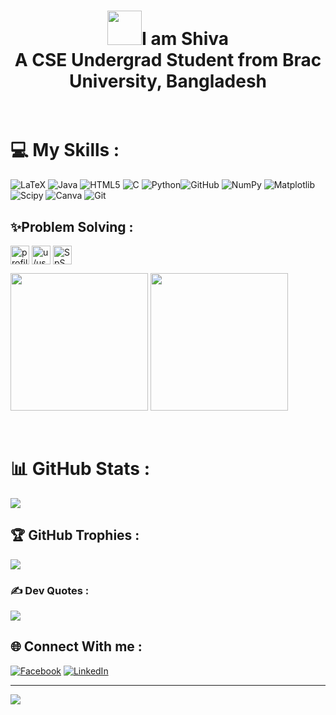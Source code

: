 <h1 align="center"><img src="https://i.gifer.com/Wczc.gif"  height="55px" width="55px">I am Shiva
<br>A CSE Undergrad Student from Brac University, Bangladesh<br><br>

# 💻 My Skills :

![LaTeX](https://img.shields.io/badge/latex-%23008080.svg?style=for-the-badge&logo=latex&logoColor=white) ![Java](https://img.shields.io/badge/java-%23ED8B00.svg?style=for-the-badge&logo=openjdk&logoColor=white) ![HTML5](https://img.shields.io/badge/html5-%23E34F26.svg?style=for-the-badge&logo=html5&logoColor=white) ![C](https://img.shields.io/badge/c-%2300599C.svg?style=for-the-badge&logo=c&logoColor=white) ![Python](https://img.shields.io/badge/python-3670A0?style=for-the-badge&logo=python&logoColor=ffdd54)![GitHub](https://img.shields.io/badge/github-%23121011.svg?style=for-the-badge&logo=github&logoColor=white) ![NumPy](https://img.shields.io/badge/numpy-%23013243.svg?style=for-the-badge&logo=numpy&logoColor=white) ![Matplotlib](https://img.shields.io/badge/Matplotlib-%23ffffff.svg?style=for-the-badge&logo=Matplotlib&logoColor=black) ![Scipy](https://img.shields.io/badge/SciPy-%230C55A5.svg?style=for-the-badge&logo=scipy&logoColor=%white) ![Canva](https://img.shields.io/badge/Canva-%2300C4CC.svg?style=for-the-badge&logo=Canva&logoColor=white) ![Git](https://img.shields.io/badge/git-%23F05033.svg?style=for-the-badge&logo=git&logoColor=white) 

## ✨Problem Solving : 
<p align="left">
<a href="https://www.hackerrank.com/profile/shiva_prasad_sa1" target="blank"><img align="center" src="https://raw.githubusercontent.com/rahuldkjain/github-profile-readme-generator/master/src/images/icons/Social/hackerrank.svg" alt="profile/shiva_prasad_sa1" height="30" width="30" /></a>
<a href="https://www.leetcode.com/u/user9575st/" target="blank"><img align="center" src="https://raw.githubusercontent.com/rahuldkjain/github-profile-readme-generator/master/src/images/icons/Social/leet-code.svg" alt="u/user9575st/" height="30" width="30" /></a>
<a href="https://codeforces.com/profile/SpS__79" target="blank"><img align="center" src="https://raw.githubusercontent.com/rahuldkjain/github-profile-readme-generator/master/src/images/icons/Social/codeforces.svg" alt="SpS__79" height="30" width="30" /></a>
</p>


<p float="left">
<a href="https://leetcode.com/user9575st/">
    <img height="220em" src="https://leetcard.jacoblin.cool/user9575st?theme=dark&font=ABeeZee&ext=heatmap" /></a>
    
<a href="https://codeforces.com/profile/SpS__79">
    <img height="220em" src="https://codeforces-readme-stats.vercel.app/api/card?username=SpS__79&theme=dark&force_username=true" /></a>

</p>
<br>

# 📊 GitHub Stats :
![](https://github-readme-streak-stats.herokuapp.com/?user=Shiva-Prasad-Sarkar&theme=dark&hide_border=false)<br/>

## 🏆 GitHub Trophies :
![](https://github-profile-trophy.vercel.app/?username=Shiva-Prasad-Sarkar&theme=radical&no-frame=false&no-bg=true&margin-w=4)

### ✍️ Dev Quotes :
![](https://quotes-github-readme.vercel.app/api?type=horizontal&theme=radical)

## 🌐 Connect With me :
[![Facebook](https://img.shields.io/badge/Facebook-%231877F2.svg?logo=Facebook&logoColor=white)](https://facebook.com/shivaprasadsarkar.sps/) [![LinkedIn](https://img.shields.io/badge/LinkedIn-%230077B5.svg?logo=linkedin&logoColor=white)](https://linkedin.com/in/shiva-prasad-sarkar-4700ab227/) 

---
[![](https://visitcount.itsvg.in/api?id=Shiva-Prasad-Sarkar&icon=0&color=0)](https://visitcount.itsvg.in)
